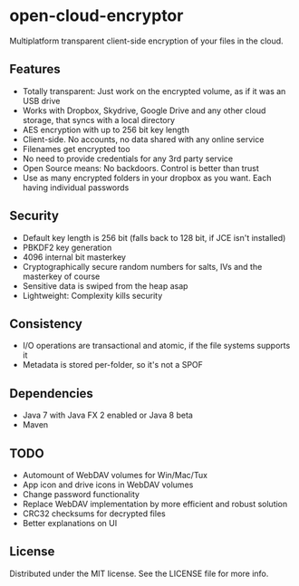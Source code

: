 open-cloud-encryptor
====================

Multiplatform transparent client-side encryption of your files in the cloud.

## Features
- Totally transparent: Just work on the encrypted volume, as if it was an USB drive
- Works with Dropbox, Skydrive, Google Drive and any other cloud storage, that syncs with a local directory
- AES encryption with up to 256 bit key length
- Client-side. No accounts, no data shared with any online service
- Filenames get encrypted too
- No need to provide credentials for any 3rd party service
- Open Source means: No backdoors. Control is better than trust
- Use as many encrypted folders in your dropbox as you want. Each having individual passwords

## Security
- Default key length is 256 bit (falls back to 128 bit, if JCE isn't installed)
- PBKDF2 key generation
- 4096 internal bit masterkey
- Cryptographically secure random numbers for salts, IVs and the masterkey of course
- Sensitive data is swiped from the heap asap
- Lightweight: Complexity kills security

## Consistency
- I/O operations are transactional and atomic, if the file systems supports it
- Metadata is stored per-folder, so it's not a SPOF

## Dependencies
- Java 7 with Java FX 2 enabled or Java 8 beta
- Maven

## TODO
- Automount of WebDAV volumes for Win/Mac/Tux
- App icon and drive icons in WebDAV volumes
- Change password functionality
- Replace WebDAV implementation by more efficient and robust solution
- CRC32 checksums for decrypted files
- Better explanations on UI

## License

Distributed under the MIT license. See the LICENSE file for more info.
